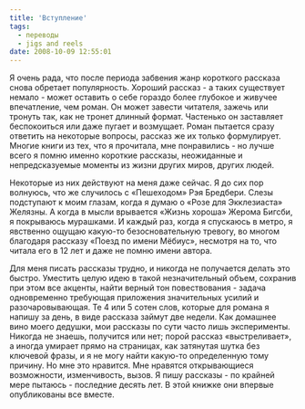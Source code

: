 ```yaml
---
title: 'Вступление'
tags:
  - переводы
  - jigs and reels
date: 2008-10-09 12:55:01
---
```


Я очень рада, что после периода забвения жанр короткого рассказа снова обретает популярность. Хороший рассказ  -  а таких существует немало  -  может оставить о себе гораздо более глубокое и живучее впечатление, чем роман. Он может завести читателя, зажечь или тронуть так, как не тронет длинный формат. Частенько он заставляет беспокоиться или даже пугает и возмущает. Роман пытается сразу ответить на некоторые вопросы, рассказ же их только формулирует. Многие книги из тех, что я прочитала, мне понравились  -  но лучше всего я помню именно короткие рассказы, неожиданные и непредсказуемые моменты из жизни других миров, других людей.
<!--more-->
Некоторые из них действуют на меня даже сейчас. Я до сих пор волнуюсь, что же случилось с «Пешеходом» Рэя Бредбери. Слезы подступают к моим глазам, когда я думаю о «Розе для Экклезиаста» Желязны. А когда в мысли врывается «Жизнь хороша» Жерома Бигсби, я покрываюсь мурашками. И каждый раз, когда я спускаюсь в метро, я явственно ощущаю какую-то безосновательную тревогу, во многом благодаря рассказу «Поезд по имени Мёбиус», несмотря на то, что читала его в 12 лет и даже не помню имени автора.

Для меня писать рассказы трудно, и никогда не получается делать это быстро. Уместить целую идею в такой незначительный объем, сохранив при этом все акценты, найти верный тон повествования  -  задача одновременно требующая приложения значительных усилий и разочаровывающая. Те 4 или 5 сотен слов, которые для романа я напишу за день, в виде рассказа займут две недели. Как домашнее вино моего дедушки, мои рассказы по сути часто лишь эксперименты. Никогда не знаешь, получится или нет; порой рассказ «выстреливает», а иногда умирает прямо на страницах, как затянутая шутка без ключевой фразы, и я не могу найти какую-то определенную тому причину. Но мне это нравится. Мне нравятся открывающиеся возможности, изменчивость, вызов. Я пишу рассказы - по крайней мере пытаюсь - последние десять лет. В этой книжке они впервые опубликованы все вместе.
